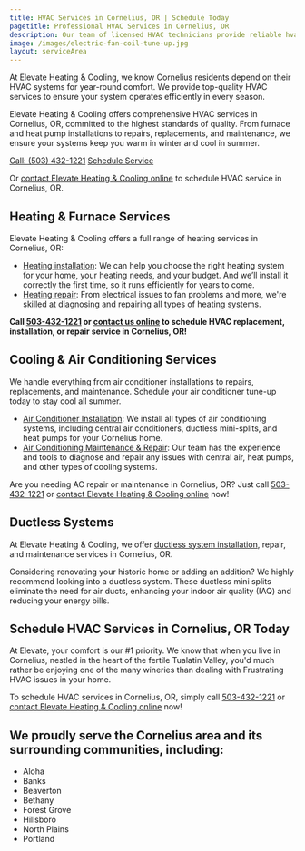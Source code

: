 ```yaml
---
title: HVAC Services in Cornelius, OR | Schedule Today
pagetitle: Professional HVAC Services in Cornelius, OR
description: Our team of licensed HVAC technicians provide reliable hvac, heating, and air conditioning services in Cornelius, OR.
image: /images/electric-fan-coil-tune-up.jpg
layout: serviceArea
---
```


At Elevate Heating & Cooling, we know Cornelius residents depend on their HVAC systems for year-round comfort. We provide top-quality HVAC services to ensure your system operates efficiently in every season.

Elevate Heating & Cooling offers comprehensive HVAC services in Cornelius, OR, committed to the highest standards of quality. From furnace and heat pump installations to repairs, replacements, and maintenance, we ensure your systems keep you warm in winter and cool in summer.

<a class="btn margin-inline-end-16" data-type="accent" href="tel:5034321221">Call: (503) 432-1221</a>
<a class="btn margin-block-start-16" data-type="secondary" href="{{ .Site.Data.contact.scheduleurl }}">Schedule Service</a>

Or [contact Elevate Heating & Cooling online](../../contact-us/) to schedule HVAC service in Cornelius, OR.

## Heating & Furnace Services

Elevate Heating & Cooling offers a full range of heating services in Cornelius, OR:

- [Heating installation](../../heating-installation/): We can help you choose the right heating system for your home, your heating needs, and your budget. And we’ll install it correctly the first time, so it runs efficiently for years to come.
- [Heating repair](../../heating-repair/): From electrical issues to fan problems and more, we're skilled at diagnosing and repairing all types of heating systems.

**Call [503-432-1221](tel:5034321221) or [contact us online](../../contact-us/) to schedule HVAC replacement, installation, or repair service in Cornelius, OR!**

## Cooling & Air Conditioning Services

We handle everything from air conditioner installations to repairs, replacements, and maintenance. Schedule your air conditioner tune-up today to stay cool all summer.

- [Air Conditioner Installation](../../ac-installation/): We install all types of air conditioning systems, including central air conditioners, ductless mini-splits, and heat pumps for your Cornelius home.
- [Air Conditioning Maintenance & Repair](../../ac-repair-and-maintenance/): Our team has the experience and tools to diagnose and repair any issues with central air, heat pumps, and other types of cooling systems.

Are you needing AC repair or maintenance in Cornelius, OR? Just call [503-432-1221](tel:5034321221) or [contact Elevate Heating & Cooling online](../../contact-us/) now!

## Ductless Systems
At Elevate Heating & Cooling, we offer [ductless system installation](../../ductless-mini-split-installations/), repair, and maintenance services in Cornelius, OR.

Considering renovating your historic home or adding an addition? We highly recommend looking into a ductless system. These ductless mini splits eliminate the need for air ducts, enhancing your indoor air quality (IAQ) and reducing your energy bills.

## Schedule HVAC Services in Cornelius, OR Today

At Elevate, your comfort is our #1 priority. We know that when you live in Cornelius, nestled in the heart of the fertile Tualatin Valley, you'd much rather be enjoying one of the many wineries than dealing with Frustrating HVAC issues in your home.

To schedule HVAC services in Cornelius, OR, simply call [503-432-1221](tel:5034321221) or [contact Elevate Heating & Cooling online](../../contact-us/) now!

## We proudly serve the Cornelius area and its surrounding communities, including:

- Aloha
- Banks
- Beaverton
- Bethany
- Forest Grove
- Hillsboro
- North Plains
- Portland
